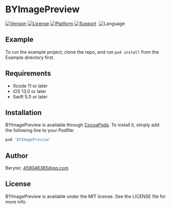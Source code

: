 # BYImagePreview

[![Version](https://img.shields.io/cocoapods/v/BYImagePreview.svg?style=flat&color=orange)](https://cocoapods.org/pods/BYImagePreview)
[![License](https://img.shields.io/cocoapods/l/BYImagePreview.svg?style=flat&color=orange)](https://cocoapods.org/pods/BYImagePreview)
[![Platform](https://img.shields.io/cocoapods/p/BYImagePreview.svg?style=flat&color=orange)](https://cocoapods.org/pods/BYImagePreview)
[![Support](https://img.shields.io/badge/support-iOS%2010%20-blue.svg?style=flat&color=orange)](https://www.apple.com/nl/ios/) 
![Language](https://img.shields.io/badge/Language-%20swift%20%20-blue.svg?style=flat&color=orange)

## Example

To run the example project, clone the repo, and run `pod install` from the Example directory first.

## Requirements

- Xcode 11 or later
- iOS 13.0 or later
- Swift 5.0 or later

## Installation

BYImagePreview is available through [CocoaPods](https://cocoapods.org). To install
it, simply add the following line to your Podfile:

```ruby
pod 'BYImagePreview'
```

## Author

Beryter, 459046365@qq.com

## License

BYImagePreview is available under the MIT license. See the LICENSE file for more info.
